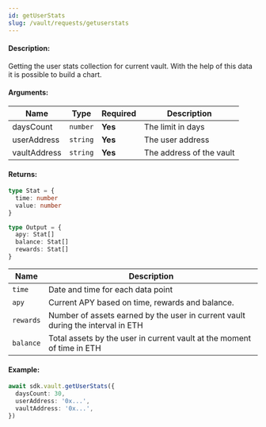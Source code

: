 ```yaml
---
id: getUserStats
slug: /vault/requests/getuserstats
---
```


#### Description:

Getting the user stats collection for current vault.
With the help of this data it is possible to build a chart.

#### Arguments:

| Name         | Type     | Required | Description              |
|--------------|----------|----------|--------------------------|
| daysCount    | `number` | **Yes**  | The limit in days        |
| userAddress  | `string` | **Yes**  | The user address         | 
| vaultAddress | `string` | **Yes**  | The address of the vault | 

#### Returns:

```ts
type Stat = {
  time: number
  value: number
}

type Output = {
  apy: Stat[]
  balance: Stat[]
  rewards: Stat[]
}
```

| Name      | Description                                                                     |
|-----------|---------------------------------------------------------------------------------|
| `time`    | Date and time for each data point                                               |
| `apy`     | Current APY based on time, rewards and balance.                                 |
| `rewards` | Number of assets earned by the user in current vault during the interval in ETH |
| `balance` | Total assets by the user in current vault at the moment of time in ETH          |

#### Example:

```ts
await sdk.vault.getUserStats({
  daysCount: 30,
  userAddress: '0x...',
  vaultAddress: '0x...',
})
```

